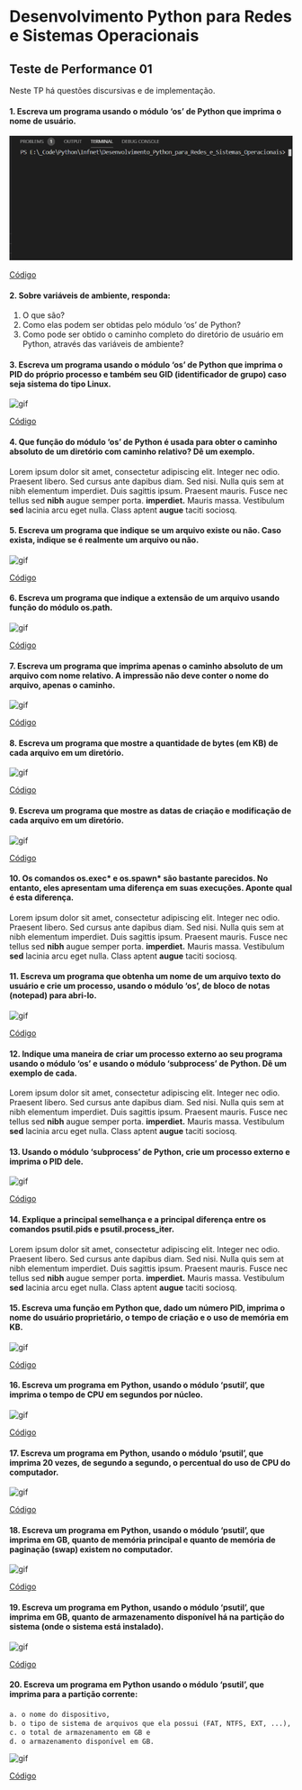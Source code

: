 # Desenvolvimento Python para Redes e Sistemas Operacionais

## Teste de Performance 01
Neste TP há questões discursivas e de implementação.

#### 1. Escreva um programa usando o módulo ‘os’ de Python que imprima o nome de usuário.

![gif](./gifs/questao01.gif)

[Código](https://github.com/franciscocamellon/Desenvolvimento_Python_para_Redes_e_Sistemas_Operacionais/blob/master/TP01/questao01.py)




#### 2. Sobre variáveis de ambiente, responda:
1. O que são?
1. Como elas podem ser obtidas pelo módulo ‘os’ de Python?
1. Como pode ser obtido o caminho completo do diretório de usuário em Python, através das variáveis de ambiente?







#### 3. Escreva um programa usando o módulo ‘os’ de Python que imprima o PID do próprio processo e também seu GID (identificador de grupo) caso seja sistema do tipo Linux.

![gif](/gifs/questao03.gif)

[Código](https://github.com/franciscocamellon/Francisco_Camello_DR2_AT/questao_03.py)






#### 4. Que função do módulo ‘os’ de Python é usada para obter o caminho absoluto de um diretório com caminho relativo? Dê um exemplo.
<p>Lorem ipsum dolor sit amet, consectetur adipiscing elit. Integer nec odio. Praesent libero. Sed cursus ante dapibus diam. Sed nisi. Nulla quis sem at nibh elementum imperdiet. Duis sagittis ipsum. Praesent mauris. Fusce nec tellus sed <b>nibh</b> augue semper porta. <b>imperdiet.</b> Mauris massa. Vestibulum <b>sed</b> lacinia arcu eget nulla. Class aptent <b>augue</b> taciti sociosq.</p>






#### 5. Escreva um programa que indique se um arquivo existe ou não. Caso exista, indique se é realmente um arquivo ou não.

![gif](/gifs/questao06.gif)

[Código](https://github.com/franciscocamellon/Francisco_Camello_DR2_AT/questao_06.py)



#### 6. Escreva um programa que indique a extensão de um arquivo usando função do módulo os.path.

![gif](/gifs/questao06.gif)

[Código](https://github.com/franciscocamellon/Francisco_Camello_DR2_AT/questao_06.py)






#### 7. Escreva um programa que imprima apenas o caminho absoluto de um arquivo com nome relativo. A impressão não deve conter o nome do arquivo, apenas o caminho.

![gif](/gifs/questao07.gif)

[Código](https://github.com/franciscocamellon/Francisco_Camello_DR2_AT/questao_07.py)






#### 8. Escreva um programa que mostre a quantidade de bytes (em KB) de cada arquivo em um diretório.

![gif](/gifs/questao08.gif)

[Código](https://github.com/franciscocamellon/Francisco_Camello_DR2_AT/questao_08.py)






#### 9. Escreva um programa que mostre as datas de criação e modificação de cada arquivo em um diretório.

![gif](/gifs/questao09.gif)

[Código](https://github.com/franciscocamellon/Francisco_Camello_DR2_AT/questao_09.py)






#### 10. Os comandos os.exec* e os.spawn* são bastante parecidos. No entanto, eles apresentam uma diferença em suas execuções. Aponte qual é esta diferença.
<p>Lorem ipsum dolor sit amet, consectetur adipiscing elit. Integer nec odio. Praesent libero. Sed cursus ante dapibus diam. Sed nisi. Nulla quis sem at nibh elementum imperdiet. Duis sagittis ipsum. Praesent mauris. Fusce nec tellus sed <b>nibh</b> augue semper porta. <b>imperdiet.</b> Mauris massa. Vestibulum <b>sed</b> lacinia arcu eget nulla. Class aptent <b>augue</b> taciti sociosq.</p>







#### 11. Escreva um programa que obtenha um nome de um arquivo texto do usuário e crie um processo, usando o módulo ‘os’, de bloco de notas (notepad) para abri-lo.

![gif](/gifs/questao11.gif)

[Código](https://github.com/franciscocamellon/Francisco_Camello_DR2_AT/questao_11.py)






#### 12. Indique uma maneira de criar um processo externo ao seu programa usando o módulo ‘os’ e usando o módulo ‘subprocess’ de Python. Dê um exemplo de cada.
<p>Lorem ipsum dolor sit amet, consectetur adipiscing elit. Integer nec odio. Praesent libero. Sed cursus ante dapibus diam. Sed nisi. Nulla quis sem at nibh elementum imperdiet. Duis sagittis ipsum. Praesent mauris. Fusce nec tellus sed <b>nibh</b> augue semper porta. <b>imperdiet.</b> Mauris massa. Vestibulum <b>sed</b> lacinia arcu eget nulla. Class aptent <b>augue</b> taciti sociosq.</p>








#### 13. Usando o módulo ‘subprocess’ de Python, crie um processo externo e imprima o PID dele.
![gif](/gifs/questao13.gif)

[Código](https://github.com/franciscocamellon/Francisco_Camello_DR2_AT/questao_13.py)


#### 14. Explique a principal semelhança e a principal diferença entre os comandos psutil.pids e psutil.process_iter.
<p>Lorem ipsum dolor sit amet, consectetur adipiscing elit. Integer nec odio. Praesent libero. Sed cursus ante dapibus diam. Sed nisi. Nulla quis sem at nibh elementum imperdiet. Duis sagittis ipsum. Praesent mauris. Fusce nec tellus sed <b>nibh</b> augue semper porta. <b>imperdiet.</b> Mauris massa. Vestibulum <b>sed</b> lacinia arcu eget nulla. Class aptent <b>augue</b> taciti sociosq.</p>

#### 15. Escreva uma função em Python que, dado um número PID, imprima o nome do usuário proprietário, o tempo de criação e o uso de memória em KB.
![gif](/gifs/questao13.gif)

[Código](https://github.com/franciscocamellon/Francisco_Camello_DR2_AT/questao_13.py)

#### 16. Escreva um programa em Python, usando o módulo ‘psutil’, que imprima o tempo de CPU em segundos por núcleo.
![gif](/gifs/questao13.gif)

[Código](https://github.com/franciscocamellon/Francisco_Camello_DR2_AT/questao_13.py)

#### 17. Escreva um programa em Python, usando o módulo ‘psutil’, que imprima 20 vezes, de segundo a segundo, o percentual do uso de CPU do computador.
![gif](/gifs/questao13.gif)

[Código](https://github.com/franciscocamellon/Francisco_Camello_DR2_AT/questao_13.py)

#### 18. Escreva um programa em Python, usando o módulo ‘psutil’, que imprima em GB, quanto de memória principal e quanto de memória de paginação (swap) existem no computador.
![gif](/gifs/questao13.gif)

[Código](https://github.com/franciscocamellon/Francisco_Camello_DR2_AT/questao_13.py)

#### 19. Escreva um programa em Python, usando o módulo ‘psutil’, que imprima em GB, quanto de armazenamento disponível há na partição do sistema (onde o sistema está instalado).
![gif](/gifs/questao13.gif)

[Código](https://github.com/franciscocamellon/Francisco_Camello_DR2_AT/questao_13.py)

#### 20. Escreva um programa em Python usando o módulo ‘psutil’, que imprima para a partição corrente:
    a. o nome do dispositivo,
    b. o tipo de sistema de arquivos que ela possui (FAT, NTFS, EXT, ...),
    c. o total de armazenamento em GB e
    d. o armazenamento disponível em GB.

![gif](/gifs/questao13.gif)

[Código](https://github.com/franciscocamellon/Francisco_Camello_DR2_AT/questao_13.py)